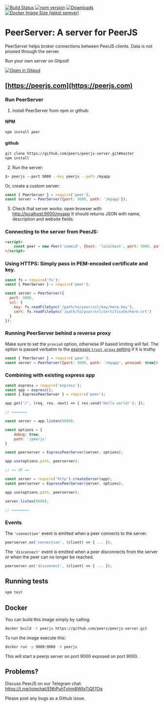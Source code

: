 [![Build Status](https://travis-ci.org/peers/peerjs-server.png?branch=master)](https://travis-ci.org/peers/peerjs-server)
[![npm version](https://badge.fury.io/js/peer.svg)](https://www.npmjs.com/package/peer)
[![Downloads](https://img.shields.io/npm/dm/peer.svg)](https://www.npmjs.com/package/peer)
[![Docker Image Size (latest semver)](https://img.shields.io/docker/image-size/peerjs/peerjs-server)](https://hub.docker.com/r/peerjs/peerjs-server)
# PeerServer: A server for PeerJS #

PeerServer helps broker connections between PeerJS clients. Data is not proxied through the server.

Run your own server on Gitpod!

[![Open in Gitpod](https://gitpod.io/button/open-in-gitpod.svg)](https://gitpod.io/#https://github.com/peers/peerjs-server)

## [https://peerjs.com](https://peerjs.com)

### Run PeerServer

1. Install PeerServer from npm or github:

#### NPM
```bash
npm install peer
```

#### github

```bash
git clone https://github.com/peers/peerjs-server.git#master
npm install
```

2. Run the server:

```bash
$> peerjs --port 9000 --key peerjs --path /myapp
```

Or, create a custom server:

```javascript
const { PeerServer } = require('peer');
const server = PeerServer({port: 9000, path: '/myapp'});
```

3. Check that server works: open browser with [http://localhost:9000/myapp](http://localhost:9000/myapp) It should returns JSON with name, description and website fields.

### Connecting to the server from PeerJS:

```html
<script>
    const peer = new Peer('someid', {host: 'localhost', port: 9000, path: '/myapp'});
</script>
```

### Using HTTPS: Simply pass in PEM-encoded certificate and key.

```javascript
const fs = require('fs');
const { PeerServer } = require('peer');

const server = PeerServer({
  port: 9000,
  ssl: {
    key: fs.readFileSync('/path/to/your/ssl/key/here.key'),
    cert: fs.readFileSync('/path/to/your/ssl/certificate/here.crt')
  }
});
```

### Running PeerServer behind a reverse proxy

Make sure to set the `proxied` option, otherwise IP based limiting will fail.
The option is passed verbatim to the
[expressjs `trust proxy` setting](http://expressjs.com/4x/api.html#app-settings)
if it is truthy.

```javascript
const { PeerServer } = require('peer');
const server = PeerServer({port: 9000, path: '/myapp', proxied: true});
```

### Combining with existing express app

```javascript
const express = require('express');
const app = express();
const { ExpressPeerServer } = require('peer');

app.get('/', (req, res, next) => { res.send('Hello world!'); });

// =======

const server = app.listen(9000);

const options = {
    debug: true,
    path: '/peerjs'
}

const peerserver = ExpressPeerServer(server, options);

app.use(options.path, peerserver);

// == OR ==

const server = require('http').createServer(app);
const peerserver = ExpressPeerServer(server, options);

app.use(options.path, peerserver);

server.listen(9000);

// ========
```

### Events

The `'connection'` event is emitted when a peer connects to the server.

```javascript
peerserver.on('connection', (client) => { ... });
```

The `'disconnect'` event is emitted when a peer disconnects from the server or
when the peer can no longer be reached.

```javascript
peerserver.on('disconnect', (client) => { ... });
```

## Running tests

```bash
npm test
```

## Docker

You can build this image simply by calling:
```bash
docker build -t peerjs https://github.com/peers/peerjs-server.git
```

To run the image execute this:  
```bash
docker run -p 9000:9000 -d peerjs
```

This will start a peerjs server on port 9000 exposed on port 9000.

## Problems?

Discuss PeerJS on our Telegram chat:
https://t.me/joinchat/ENhPuhTvhm8WlIxTjQf7Og

Please post any bugs as a Github issue.
